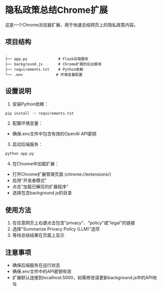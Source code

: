 # 隐私政策总结Chrome扩展

这是一个Chrome浏览器扩展，用于快速总结网页上的隐私政策内容。

## 项目结构

```
.
├── app.py              # Flask后端服务
├── background.js       # Chrome扩展的后台脚本
├── requirements.txt    # Python依赖
└── .env               # 环境变量配置
```

## 设置说明

1. 安装Python依赖：
```bash
pip install -r requirements.txt
```

2. 配置环境变量：
- 确保.env文件中包含有效的OpenAI API密钥

3. 启动后端服务：
```bash
python app.py
```

4. 在Chrome中加载扩展：
- 打开Chrome扩展管理页面 (chrome://extensions/)
- 启用"开发者模式"
- 点击"加载已解压的扩展程序"
- 选择包含background.js的目录

## 使用方法

1. 在任意网页上右键点击包含"privacy"、"policy"或"legal"的链接
2. 选择"Summarize Privacy Policy (LLM)"选项
3. 等待总结结果在页面上显示

## 注意事项

- 确保后端服务在运行状态
- 确保.env文件中的API密钥有效
- 扩展默认连接到localhost:5000，如需修改请更新background.js中的API地址